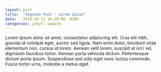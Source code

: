 ```yaml
---
layout: post
title:  "Segundo Post - Lorem Ipsum"
date:   2020-10-11 16:20:00 -0300
categories: jekyll update
---
```


Lorem ipsum dolor sit amet, consectetur adipiscing elit. Cras elit nibh, gravida id volutpat eget, auctor sed ligula. Nam enim dolor, tincidunt vitae elementum non, cursus id lorem. Aenean velit lorem, suscipit at orci vel, dignissim faucibus tortor. Aenean porta vehicula dictum. Pellentesque dictum porta ipsum. Suspendisse sed odio eget nunc luctus commodo. Fusce tortor urna, molestie a metus eget.
    